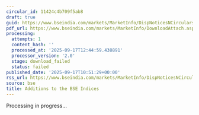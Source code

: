 ```yaml
---
circular_id: 11424c4b709f5ab8
draft: true
guid: https://www.bseindia.com/markets/MarketInfo/DispNoticesNCirculars.aspx?Noticeid={DBCA3F7C-D6D1-480A-9BF8-5028754DA1EA}&noticeno=20250917-17&dt=09/17/2025&icount=17&totcount=37&flag=0
pdf_url: https://www.bseindia.com/markets/MarketInfo/DownloadAttach.aspx?id=20250917-17&attachedId=
processing:
  attempts: 1
  content_hash: ''
  processed_at: '2025-09-17T12:44:59.438891'
  processor_version: '2.0'
  stage: download_failed
  status: failed
published_date: '2025-09-17T10:51:29+00:00'
rss_url: https://www.bseindia.com/markets/MarketInfo/DispNoticesNCirculars.aspx?Noticeid={DBCA3F7C-D6D1-480A-9BF8-5028754DA1EA}&noticeno=20250917-17&dt=09/17/2025&icount=17&totcount=37&flag=0
source: bse
title: Additions to the BSE Indices
---
```


Processing in progress...